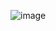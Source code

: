 ![image](https://github.com/yl-me/Notes-of-computer-graphics/blob/master/NeHe/Lesson44.3D%20Lens%20Flare%20With%20Occlusion%20Testing/Screenshot.png)
